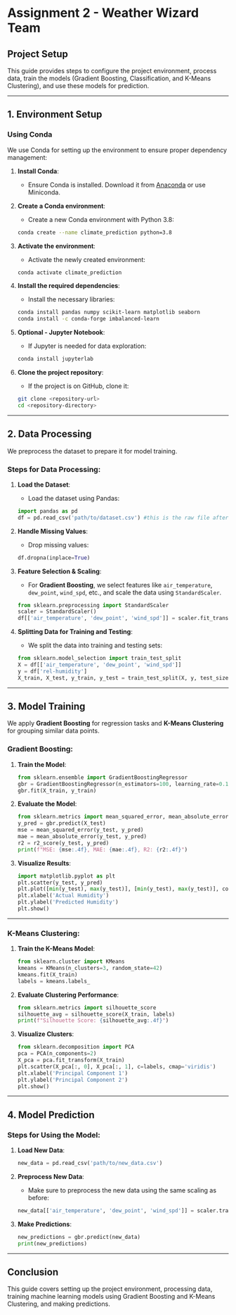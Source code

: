 # Assignment 2 - Weather Wizard Team

## **Project Setup**

This guide provides steps to configure the project environment, process data, train the models (Gradient Boosting, Classification, and K-Means Clustering), and use these models for prediction.

---

## **1. Environment Setup**

### **Using Conda**

We use Conda for setting up the environment to ensure proper dependency management:

1. **Install Conda**:
   - Ensure Conda is installed. Download it from [Anaconda](https://www.anaconda.com/products/individual) or use Miniconda.

2. **Create a Conda environment**:
   - Create a new Conda environment with Python 3.8:
   ```bash
   conda create --name climate_prediction python=3.8
   ```

3. **Activate the environment**:
   - Activate the newly created environment:
   ```bash
   conda activate climate_prediction
   ```

4. **Install the required dependencies**:
   - Install the necessary libraries:
   ```bash
   conda install pandas numpy scikit-learn matplotlib seaborn
   conda install -c conda-forge imbalanced-learn
   ```

5. **Optional - Jupyter Notebook**:
   - If Jupyter is needed for data exploration:
   ```bash
   conda install jupyterlab
   ```

6. **Clone the project repository**:
   - If the project is on GitHub, clone it:
   ```bash
   git clone <repository-url>
   cd <repository-directory>
   ```

---

## **2. Data Processing**

We preprocess the dataset to prepare it for model training.

### **Steps for Data Processing**:

1. **Load the Dataset**:
   - Load the dataset using Pandas:
   ```python
   import pandas as pd
   df = pd.read_csv('path/to/dataset.csv') #this is the raw file after we combine the source files together
   ```

2. **Handle Missing Values**:
   - Drop missing values:
   ```python
   df.dropna(inplace=True)
   ```

3. **Feature Selection & Scaling**:
   - For **Gradient Boosting**, we select features like `air_temperature`, `dew_point`, `wind_spd`, etc., and scale the data using `StandardScaler`.
   ```python
   from sklearn.preprocessing import StandardScaler
   scaler = StandardScaler()
   df[['air_temperature', 'dew_point', 'wind_spd']] = scaler.fit_transform(df[['air_temperature', 'dew_point', 'wind_spd']])
   ```

4. **Splitting Data for Training and Testing**:
   - We split the data into training and testing sets:
   ```python
   from sklearn.model_selection import train_test_split
   X = df[['air_temperature', 'dew_point', 'wind_spd']]
   y = df['rel-humidity']
   X_train, X_test, y_train, y_test = train_test_split(X, y, test_size=0.2, random_state=42)
   ```

---

## **3. Model Training**

We apply **Gradient Boosting** for regression tasks and **K-Means Clustering** for grouping similar data points.

### **Gradient Boosting**:

1. **Train the Model**:
   ```python
   from sklearn.ensemble import GradientBoostingRegressor
   gbr = GradientBoostingRegressor(n_estimators=100, learning_rate=0.1, max_depth=3, random_state=42)
   gbr.fit(X_train, y_train)
   ```

2. **Evaluate the Model**:
   ```python
   from sklearn.metrics import mean_squared_error, mean_absolute_error, r2_score
   y_pred = gbr.predict(X_test)
   mse = mean_squared_error(y_test, y_pred)
   mae = mean_absolute_error(y_test, y_pred)
   r2 = r2_score(y_test, y_pred)
   print(f"MSE: {mse:.4f}, MAE: {mae:.4f}, R2: {r2:.4f}")
   ```

3. **Visualize Results**:
   ```python
   import matplotlib.pyplot as plt
   plt.scatter(y_test, y_pred)
   plt.plot([min(y_test), max(y_test)], [min(y_test), max(y_test)], color='red')
   plt.xlabel('Actual Humidity')
   plt.ylabel('Predicted Humidity')
   plt.show()
   ```

---

### **K-Means Clustering**:

1. **Train the K-Means Model**:
   ```python
   from sklearn.cluster import KMeans
   kmeans = KMeans(n_clusters=3, random_state=42)
   kmeans.fit(X_train)
   labels = kmeans.labels_
   ```

2. **Evaluate Clustering Performance**:
   ```python
   from sklearn.metrics import silhouette_score
   silhouette_avg = silhouette_score(X_train, labels)
   print(f"Silhouette Score: {silhouette_avg:.4f}")
   ```

3. **Visualize Clusters**:
   ```python
   from sklearn.decomposition import PCA
   pca = PCA(n_components=2)
   X_pca = pca.fit_transform(X_train)
   plt.scatter(X_pca[:, 0], X_pca[:, 1], c=labels, cmap='viridis')
   plt.xlabel('Principal Component 1')
   plt.ylabel('Principal Component 2')
   plt.show()
   ```

---

## **4. Model Prediction**

### **Steps for Using the Model**:

1. **Load New Data**:
   ```python
   new_data = pd.read_csv('path/to/new_data.csv')
   ```

2. **Preprocess New Data**:
   - Make sure to preprocess the new data using the same scaling as before:
   ```python
   new_data[['air_temperature', 'dew_point', 'wind_spd']] = scaler.transform(new_data[['air_temperature', 'dew_point', 'wind_spd']])
   ```

3. **Make Predictions**:
   ```python
   new_predictions = gbr.predict(new_data)
   print(new_predictions)
   ```

---

## **Conclusion**

This guide covers setting up the project environment, processing data, training machine learning models using Gradient Boosting and K-Means Clustering, and making predictions.